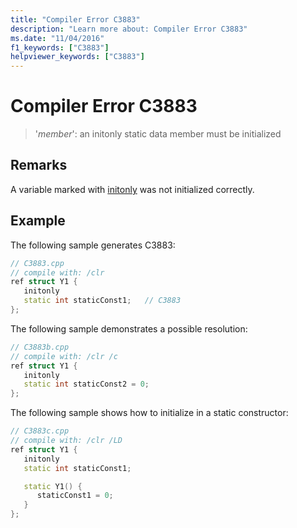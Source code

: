 ```yaml
---
title: "Compiler Error C3883"
description: "Learn more about: Compiler Error C3883"
ms.date: "11/04/2016"
f1_keywords: ["C3883"]
helpviewer_keywords: ["C3883"]
---
```

# Compiler Error C3883

> '*member*': an initonly static data member must be initialized

## Remarks

A variable marked with [initonly](../../dotnet/initonly-cpp-cli.md) was not initialized correctly.

## Example

The following sample generates C3883:

```cpp
// C3883.cpp
// compile with: /clr
ref struct Y1 {
   initonly
   static int staticConst1;   // C3883
};
```

The following sample demonstrates a possible resolution:

```cpp
// C3883b.cpp
// compile with: /clr /c
ref struct Y1 {
   initonly
   static int staticConst2 = 0;
};
```

The following sample shows how to initialize in a static constructor:

```cpp
// C3883c.cpp
// compile with: /clr /LD
ref struct Y1 {
   initonly
   static int staticConst1;

   static Y1() {
      staticConst1 = 0;
   }
};
```

